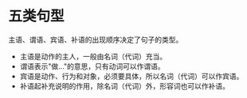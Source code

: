 # 五类句型
主语、谓语、宾语、补语的出现顺序决定了句子的类型。
* 主语是动作的主人，一般由名词（代词）充当。
* 谓语表示"做..."的意思，只有动词可以作谓语。
* 宾语是动作、行为和对象，必须要具体，所以名词（代词）可以作宾语。
* 补语起补充说明的作用，除名词（代词）外，形容词也可以作补语。
